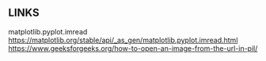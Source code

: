 






## LINKS
matplotlib.pyplot.imread
https://matplotlib.org/stable/api/_as_gen/matplotlib.pyplot.imread.html
https://www.geeksforgeeks.org/how-to-open-an-image-from-the-url-in-pil/





